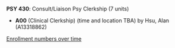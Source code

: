**PSY 430**: Consult/Liaison Psy Clerkship (7 units)

- **A00** (Clinical Clerkship) (time and location TBA) by Hsu, Alan (A13318862)

[Enrollment numbers over time](./PSY430.tsv)
